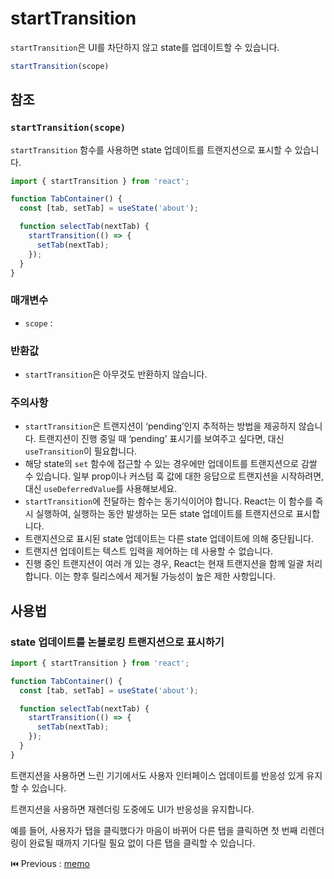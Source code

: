 # startTransition

`startTransition`은 UI를 차단하지 않고 state를 업데이트할 수 있습니다.

```typescript
startTransition(scope)
```

## 참조

### **`startTransition(scope)`**

`startTransition` 함수를 사용하면 state 업데이트를 트랜지션으로 표시할 수 있습니다.

```typescript
import { startTransition } from 'react';

function TabContainer() {
  const [tab, setTab] = useState('about');

  function selectTab(nextTab) {
    startTransition(() => {
      setTab(nextTab);
    });
  }
}
```

### 매개변수

- `scope` :

### 반환값

- `startTransition`은 아무것도 반환하지 않습니다.

### 주의사항

- `startTransition`은 트랜지션이 ‘pending’인지 추적하는 방법을 제공하지 않습니다. 트랜지션이 진행 중일 때 ‘pending’ 표시기를 보여주고 싶다면, 대신 `useTransition`이 필요합니다.
- 해당 state의 `set` 함수에 접근할 수 있는 경우에만 업데이트를 트랜지션으로 감쌀 수 있습니다. 일부 prop이나 커스텀 훅 값에 대한 응답으로 트랜지션을 시작하려면, 대신 `useDeferredValue`를 사용해보세요.
- `startTransition`에 전달하는 함수는 동기식이어야 합니다. React는 이 함수를 즉시 실행하여, 실행하는 동안 발생하는 모든 state 업데이트를 트랜지션으로 표시합니다.
- 트랜지션으로 표시된 state 업데이트는 다른 state 업데이트에 의해 중단됩니다.
- 트랜지션 업데이트는 텍스트 입력을 제어하는 데 사용할 수 없습니다.
- 진행 중인 트랜지션이 여러 개 있는 경우, React는 현재 트랜지션을 함께 일괄 처리합니다. 이는 향후 릴리스에서 제거될 가능성이 높은 제한 사항입니다.

## 사용법

### **state 업데이트를 논블로킹 트랜지션으로 표시하기**

```typescript
import { startTransition } from 'react';

function TabContainer() {
  const [tab, setTab] = useState('about');

  function selectTab(nextTab) {
    startTransition(() => {
      setTab(nextTab);
    });
  }
}
```

트랜지션을 사용하면 느린 기기에서도 사용자 인터페이스 업데이트를 반응성 있게 유지할 수 있습니다.

트랜지션을 사용하면 재렌더링 도중에도 UI가 반응성을 유지합니다.

예를 들어, 사용자가 탭을 클릭했다가 마음이 바뀌어 다른 탭을 클릭하면 첫 번째 리렌더링이 완료될 때까지 기다릴 필요 없이 다른 탭을 클릭할 수 있습니다.

⏮️ Previous : [memo](./004-memo.md)